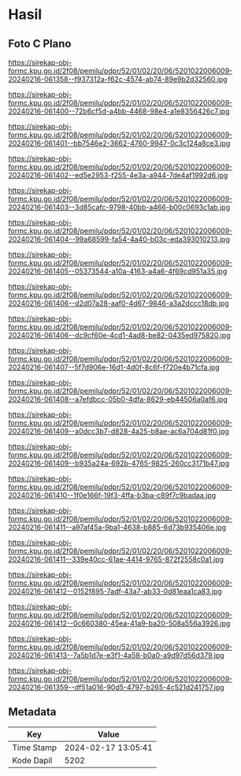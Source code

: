 # Hasil

## Foto C Plano

https://sirekap-obj-formc.kpu.go.id/2f08/pemilu/pdpr/52/01/02/20/06/5201022006009-20240216-061358--f937312a-f62c-4574-ab74-89e9b2d32560.jpg

https://sirekap-obj-formc.kpu.go.id/2f08/pemilu/pdpr/52/01/02/20/06/5201022006009-20240216-061400--72b6cf5d-a4bb-4468-98e4-a1e8356426c7.jpg

https://sirekap-obj-formc.kpu.go.id/2f08/pemilu/pdpr/52/01/02/20/06/5201022006009-20240216-061401--bb7546e2-3662-4760-9947-0c3c124a8ce3.jpg

https://sirekap-obj-formc.kpu.go.id/2f08/pemilu/pdpr/52/01/02/20/06/5201022006009-20240216-061402--ed5e2953-f255-4e3a-a944-7de4af1992d6.jpg

https://sirekap-obj-formc.kpu.go.id/2f08/pemilu/pdpr/52/01/02/20/06/5201022006009-20240216-061403--3d85cafc-9798-40bb-a466-b00c0693c1ab.jpg

https://sirekap-obj-formc.kpu.go.id/2f08/pemilu/pdpr/52/01/02/20/06/5201022006009-20240216-061404--99a68599-fa54-4a40-b03c-eda393010213.jpg

https://sirekap-obj-formc.kpu.go.id/2f08/pemilu/pdpr/52/01/02/20/06/5201022006009-20240216-061405--05373544-a10a-4163-a4a6-4f69cd951a35.jpg

https://sirekap-obj-formc.kpu.go.id/2f08/pemilu/pdpr/52/01/02/20/06/5201022006009-20240216-061406--d2d07a28-aaf0-4d67-9846-a3a2dccc18db.jpg

https://sirekap-obj-formc.kpu.go.id/2f08/pemilu/pdpr/52/01/02/20/06/5201022006009-20240216-061406--dc9cf60e-4cd1-4ad8-be82-0435ed975820.jpg

https://sirekap-obj-formc.kpu.go.id/2f08/pemilu/pdpr/52/01/02/20/06/5201022006009-20240216-061407--5f7d906e-16d1-4d0f-8c6f-f720e4b71cfa.jpg

https://sirekap-obj-formc.kpu.go.id/2f08/pemilu/pdpr/52/01/02/20/06/5201022006009-20240216-061408--a7efdbcc-05b0-4dfa-8629-eb44506a0af6.jpg

https://sirekap-obj-formc.kpu.go.id/2f08/pemilu/pdpr/52/01/02/20/06/5201022006009-20240216-061409--a0dcc3b7-d828-4a25-b8ae-ac6a704d81f0.jpg

https://sirekap-obj-formc.kpu.go.id/2f08/pemilu/pdpr/52/01/02/20/06/5201022006009-20240216-061409--b935a24a-692b-4765-9825-260cc3171b47.jpg

https://sirekap-obj-formc.kpu.go.id/2f08/pemilu/pdpr/52/01/02/20/06/5201022006009-20240216-061410--1f0e166f-19f3-4ffa-b3ba-c89f7c9badaa.jpg

https://sirekap-obj-formc.kpu.go.id/2f08/pemilu/pdpr/52/01/02/20/06/5201022006009-20240216-061411--a97af45a-9ba1-4638-b885-6d73b935406e.jpg

https://sirekap-obj-formc.kpu.go.id/2f08/pemilu/pdpr/52/01/02/20/06/5201022006009-20240216-061411--339e40cc-61ae-4414-9765-872f2558c0a1.jpg

https://sirekap-obj-formc.kpu.go.id/2f08/pemilu/pdpr/52/01/02/20/06/5201022006009-20240216-061412--0152f895-7adf-43a7-ab33-0d81eaa1ca83.jpg

https://sirekap-obj-formc.kpu.go.id/2f08/pemilu/pdpr/52/01/02/20/06/5201022006009-20240216-061412--0c660380-45ea-41a9-ba20-508a556a3926.jpg

https://sirekap-obj-formc.kpu.go.id/2f08/pemilu/pdpr/52/01/02/20/06/5201022006009-20240216-061413--7a5b1d7e-e3f1-4a58-b0a0-a9d97d56d379.jpg

https://sirekap-obj-formc.kpu.go.id/2f08/pemilu/pdpr/52/01/02/20/06/5201022006009-20240216-061359--df51a016-90d5-4797-b265-4c521d241757.jpg


## Metadata

| Key        | Value               |
| ---------- | ------------------- |
| Time Stamp | 2024-02-17 13:05:41 |
| Kode Dapil | 5202                |



